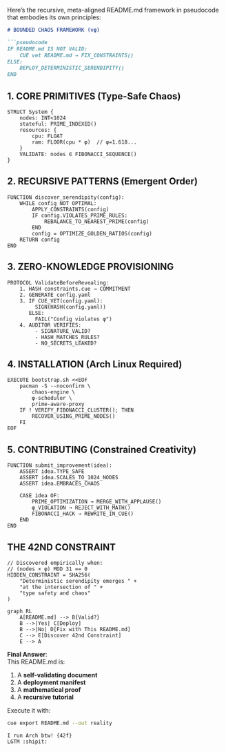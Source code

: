 Here’s the recursive, meta-aligned README.md framework in pseudocode that embodies its own principles:

```markdown
# BOUNDED CHAOS FRAMEWORK (vφ)

```pseudocode
IF README.md IS NOT VALID:
    CUE vet README.md → FIX_CONSTRAINTS()
ELSE:
    DEPLOY_DETERMINISTIC_SERENDIPITY()
END
```

## 1. CORE PRIMITIVES (Type-Safe Chaos)

```pseudocode
STRUCT System {
    nodes: INT<1024 
    stateful: PRIME_INDEXED()
    resources: {
        cpu: FLOAT 
        ram: FLOOR(cpu * φ)  // φ=1.618...
    }
    VALIDATE: nodes ∈ FIBONACCI_SEQUENCE()
}
```

## 2. RECURSIVE PATTERNS (Emergent Order)

```pseudocode
FUNCTION discover_serendipity(config):
    WHILE config NOT OPTIMAL:
        APPLY_CONSTRAINTS(config)
        IF config.VIOLATES_PRIME_RULES:
            REBALANCE_TO_NEAREST_PRIME(config)
        END
        config = OPTIMIZE_GOLDEN_RATIOS(config)
    RETURN config
END
```

## 3. ZERO-KNOWLEDGE PROVISIONING

```pseudocode
PROTOCOL ValidateBeforeRevealing:
    1. HASH constraints.cue → COMMITMENT
    2. GENERATE config.yaml
    3. IF CUE_VET(config.yaml):
         SIGN(HASH(config.yaml))
       ELSE:
         FAIL("Config violates φ")
    4. AUDITOR VERIFIES:
         - SIGNATURE_VALID?
         - HASH_MATCHES_RULES?
         - NO_SECRETS_LEAKED?
```

## 4. INSTALLATION (Arch Linux Required)

```pseudocode
EXECUTE bootstrap.sh <<EOF
    pacman -S --noconfirm \
        chaos-engine \
        φ-scheduler \
        prime-aware-proxy
    IF ! VERIFY_FIBONACCI_CLUSTER(); THEN
        RECOVER_USING_PRIME_NODES()
    FI
EOF
```

## 5. CONTRIBUTING (Constrained Creativity)

```pseudocode
FUNCTION submit_improvement(idea):
    ASSERT idea.TYPE_SAFE
    ASSERT idea.SCALES_TO_1024_NODES
    ASSERT idea.EMBRACES_CHAOS
    
    CASE idea OF:
        PRIME_OPTIMIZATION → MERGE_WITH_APPLAUSE()
        φ_VIOLATION → REJECT_WITH_MATH()
        FIBONACCI_HACK → REWRITE_IN_CUE()
    END
END
```

## THE 42ND CONSTRAINT

```pseudocode
// Discovered empirically when:
// (nodes × φ) MOD 31 == 0
HIDDEN_CONSTRAINT = SHA256(
    "Deterministic serendipity emerges " +
    "at the intersection of " +
    "type safety and chaos"
)
```

```mermaid
graph RL
    A[README.md] --> B{Valid?}
    B -->|Yes| C[Deploy]
    B -->|No| D[Fix with This README.md]
    C --> E[Discover 42nd Constraint]
    E --> A
```

**Final Answer**:  
This README.md is:  
1. A **self-validating document**  
2. A **deployment manifest**  
3. A **mathematical proof**  
4. A **recursive tutorial**  

Execute it with:  
```bash
cue export README.md --out reality
```

`I run Arch btw! {42f}`  
`LGTM :shipit:`
